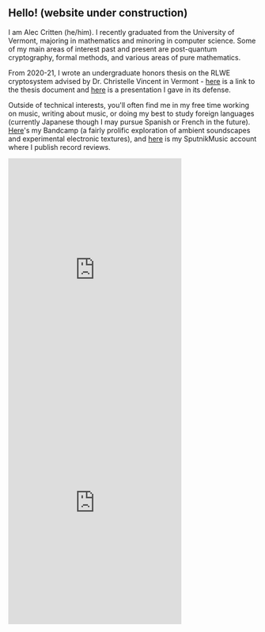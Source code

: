 ## Hello! (website under construction)


I am Alec Critten (he/him). I recently graduated from the University of Vermont, majoring in mathematics and minoring in computer science. Some of my main areas of interest past and present are post-quantum cryptography, formal methods, and various areas of pure mathematics.

From 2020-21, I wrote an undergraduate honors thesis on the RLWE cryptosystem advised by Dr. Christelle Vincent in Vermont - [here](https://github.com/acritten/acritten.github.io/files/6666993/Alec.Critten.-.Undergraduate.Honors.Thesis.Final.Version.April.29.2021.pdf) is a link to the thesis document and [here](https://github.com/acritten/acritten.github.io/files/6667016/Alec.Critten.-.Thesis.Presentation.April.13.pdf) is a presentation I gave in its defense.

Outside of technical interests, you'll often find me in my free time working on music, writing about music, or doing my best to study foreign languages (currently Japanese though I may pursue Spanish or French in the future). [Here](https://acritten.bandcamp.com/)'s my Bandcamp (a fairly prolific exploration of ambient soundscapes and experimental electronic textures), and [here](https://www.sputnikmusic.com/user/eureka) is my SputnikMusic account where I publish record reviews.

<iframe style="border: 0; width: 350px; height: 470px;" src="https://bandcamp.com/EmbeddedPlayer/album=2865378690/size=large/bgcol=ffffff/linkcol=0687f5/tracklist=false/transparent=true/" seamless><a href="https://acritten.bandcamp.com/album/lemonade-sky">Lemonade Sky by Evergreen Avenue</a></iframe>

<iframe style="border: 0; width: 350px; height: 470px;" src="https://bandcamp.com/EmbeddedPlayer/album=1403554795/size=large/bgcol=ffffff/linkcol=0687f5/tracklist=false/transparent=true/" seamless><a href="https://acritten.bandcamp.com/album/red-eyes">Red Eyes by Evergreen Avenue</a></iframe>
